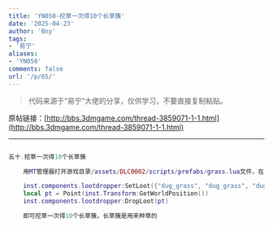 ```yaml
---
title: 'YN050-挖草一次得10个长草簇'
date: '2025-04-23'
author: 'Bny'
tags:
- '易宁'
aliases:
- 'YN050'
comments: false
url: '/p/65/'
---
```


> 代码来源于“易宁”大佬的分享，仅供学习，不要直接复制粘贴。

原帖链接：[http://bbs.3dmgame.com/thread-3859071-1-1.html](http://bbs.3dmgame.com/thread-3859071-1-1.html)

---

```lua  

五十.挖草一次得10个长草簇

	用MT管理器打开游戏目录/assets/DLC0002/scripts/prefabs/grass.lua文件，在inst:Remove()的下一行插入以下内容：

	inst.components.lootdropper:SetLoot({"dug_grass", "dug_grass", "dug_grass", "dug_grass", "dug_grass", "dug_grass", "dug_grass", "dug_grass", "dug_grass"})
	local pt = Point(inst.Transform:GetWorldPosition())
	inst.components.lootdropper:DropLoot(pt)

	即可挖草一次得10个长草簇，长草簇是用来种草的

```  

